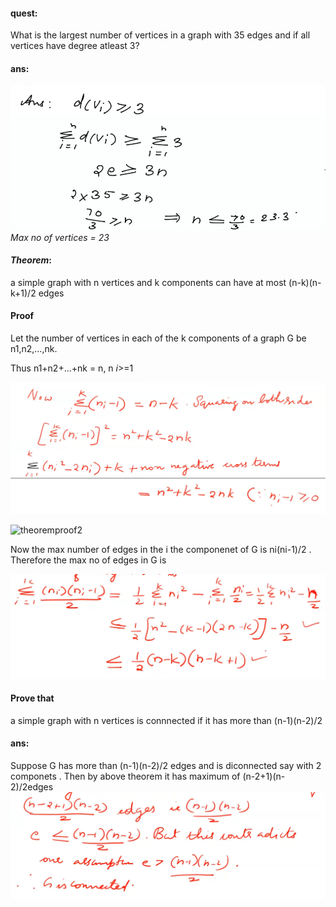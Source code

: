 #### quest: 
What is the  largest number of vertices in a graph with 35 edges and if all vertices have degree atleast 3?

#### ans:
![questansmay24](./img/questansmay24.png)
_Max no of vertices = 23_ 


#### _Theorem_:
a simple graph with n vertices and k components can have at most (n-k)(n-k+1)/2 edges

#### Proof
Let the number of vertices in each of the k components of a graph G be n1,n2,...,nk.

Thus n1+n2+...+nk = n, n _i_>=1 

![theoremproof](./img/theoremproof.png)

![theoremproof2](./img/theoremproof2.png)


Now the max number of edges in the i the componenet of G is ni(ni-1)/2 . Therefore the max no of edges in G is


![theoremproof3](./img/theoremproof3.png)


#### Prove that 
a simple graph with n vertices is connnected if it has more than (n-1)(n-2)/2

#### ans:

Suppose G has more than (n-1)(n-2)/2 edges and is diconnected say with 2 componets . Then by above theorem it has maximum of (n-2+1)(n-2)/2edges
![proofOfSimpleGraph](./img/proofOfSimpleGraph.png)

